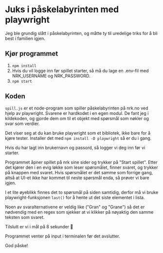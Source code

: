 # Juks i påskelabyrinten med playwright

Jeg ble grundig slått i påskelabyrinten, og måtte ty til uredelige triks for å bli best i familien igjen.

## Kjør programmet

1. `npm install`
2. Hvis du vil logge inn før spillet starter, så må du lage en .env-fil med NRK_USERNAME og NRK_PASSWORD.
3. `npm start`

## Koden

`spill.js` er et node-program som spiller påskelabyrinten på nrk.no ved hjelp av playwright. Svarene er hardkodet i en egen modul. De fant jeg i kildekoden, og gjorde dem om til et objekt med spørsmål som nøkler og svar som verdier.

Det viser seg at du kan bruke playwright som et bibliotek, ikke bare for å kjøre tester. Installer det med `npm install -D playwright` så er du i gang.

Hvis du har lagt inn brukernavn og passord, så logger vi deg inn før vi starter.

Programmet åpner spillet på nrk sine sider og trykker på "Start spillet". Etter det kjører den i en evig løkke som leser spørsmålet, finner svaret, og trykker på knappen med svaret. Hvis spørsmålet er det samme som forrige gang, altså at UI-et ikke har kommet til neste spørsmål enda, så prøver vi bare igjen.

I et lite øyeblikk finnes det to spørsmål på siden samtidig, derfor må vi bruke playwright-funksjonen `last()` for å hente ut det siste elementet i lista.

Noen av svaralternativene er veldig like ("Gran" og "Grane") så det er nødvendig med en regex som sjekker at vi klikker på nøyaktig den samme teksten som svaret.

Tilslutt er vi i mål på 8 sekunder 🎉

Programmet venter på input i terminalen før det avslutter.

God påske!
